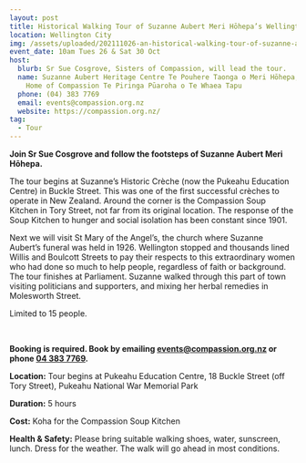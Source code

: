 ```yaml
---
layout: post
title: Historical Walking Tour of Suzanne Aubert Meri Hōhepa’s Wellington
location: Wellington City
img: /assets/uploaded/202111026-an-historical-walking-tour-of-suzanne-aubert-s-wellington.png
event_date: 10am Tues 26 & Sat 30 Oct
host:
  blurb: Sr Sue Cosgrove, Sisters of Compassion, will lead the tour.
  name: Suzanne Aubert Heritage Centre Te Pouhere Taonga o Meri Hōhepa, Our Lady’s
    Home of Compassion Te Piringa Pūaroha o Te Whaea Tapu
  phone: (04) 383 7769
  email: events@compassion.org.nz
  website: https://compassion.org.nz/
tag:
  - Tour
---
```

**Join Sr Sue Cosgrove and follow the footsteps of Suzanne Aubert Meri Hōhepa.** 

The tour begins at Suzanne’s Historic Crèche (now the Pukeahu Education Centre) in Buckle Street. This was one of the first successful crèches to operate in New Zealand. Around the corner is the Compassion Soup Kitchen in Tory Street, not far from its original location. The response of the Soup Kitchen to hunger and social isolation has been constant since 1901. 

Next we will visit St Mary of the Angel’s, the church where Suzanne Aubert’s funeral was held in 1926. Wellington stopped and thousands lined Willis and Boulcott Streets to pay their respects to this extraordinary women who had done so much to help people, regardless of faith or background. The tour finishes at Parliament. Suzanne walked through this part of town visiting politicians and supporters, and mixing her herbal remedies in Molesworth Street.

Limited to 15 people. 

<br>

**Booking is required. Book by emailing [events@compassion.org.nz](mailto:events@compassion.org.nz) or phone [04 383 7769](tel:043837769).**

**Location:** Tour begins at Pukeahu Education Centre, 18 Buckle Street (off Tory Street), Pukeahu National War Memorial Park

**Duration:** 5 hours

**Cost:** Koha for the Compassion Soup Kitchen

**Health & Safety:** Please bring suitable walking shoes, water, sunscreen, lunch. Dress for the weather. The walk will go ahead in most conditions.

